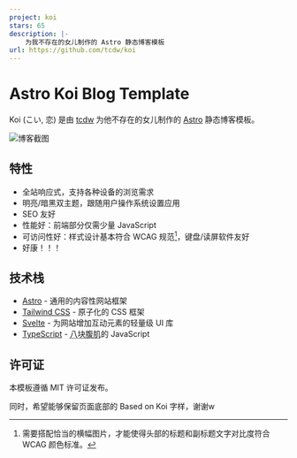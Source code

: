 ```yaml
---
project: koi
stars: 65
description: |-
    为我不存在的女儿制作的 Astro 静态博客模板
url: https://github.com/tcdw/koi
---
```


# Astro Koi Blog Template

Koi (こい, 恋) 是由 [tcdw](https://www.tcdw.net) 为他不存在的女儿制作的 [Astro](https://astro.build/) 静态博客模板。

![博客截图](./.github/assets/Astro%20Koi.jpeg)

## 特性

- 全站响应式，支持各种设备的浏览需求
- 明亮/暗黑双主题，跟随用户操作系统设置应用
- SEO 友好
- 性能好：前端部分仅需少量 JavaScript
- 可访问性好：样式设计基本符合 WCAG 规范[^1]，键盘/读屏软件友好
- 好康！！！

[^1]: 需要搭配恰当的横幅图片，才能使得头部的标题和副标题文字对比度符合 WCAG 颜色标准。

## 技术栈

- [Astro](https://astro.build/) - 通用的内容性网站框架
- [Tailwind CSS](https://tailwindcss.com/) - 原子化的 CSS 框架
- [Svelte](https://svelte.dev/) - 为网站增加互动元素的轻量级 UI 库
- [TypeScript](https://www.typescriptlang.org/) - <abbr title="从佐玩官网看到的一句话描述。我觉得这个很妙，抄过来了（">八块腹肌</abbr>的 JavaScript

## 许可证

本模板遵循 MIT 许可证发布。

同时，希望能够保留页面底部的 Based on Koi 字样，谢谢w

